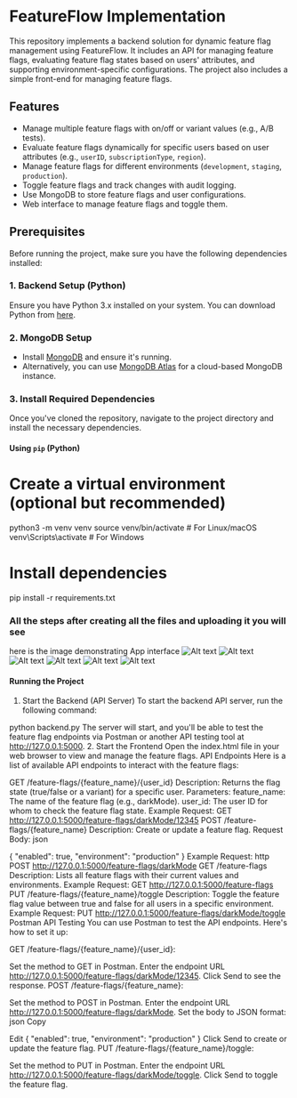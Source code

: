 
# FeatureFlow Implementation

This repository implements a backend solution for dynamic feature flag management using FeatureFlow. It includes an API for managing feature flags, evaluating feature flag states based on users' attributes, and supporting environment-specific configurations. The project also includes a simple front-end for managing feature flags.

## Features
- Manage multiple feature flags with on/off or variant values (e.g., A/B tests).
- Evaluate feature flags dynamically for specific users based on user attributes (e.g., `userID`, `subscriptionType`, `region`).
- Manage feature flags for different environments (`development`, `staging`, `production`).
- Toggle feature flags and track changes with audit logging.
- Use MongoDB to store feature flags and user configurations.
- Web interface to manage feature flags and toggle them.
  
## Prerequisites

Before running the project, make sure you have the following dependencies installed:

### 1. **Backend Setup (Python)**
Ensure you have Python 3.x installed on your system. You can download Python from [here](https://www.python.org/downloads/).

### 2. **MongoDB Setup**
- Install [MongoDB](https://www.mongodb.com/try/download/community) and ensure it's running.
- Alternatively, you can use [MongoDB Atlas](https://www.mongodb.com/cloud/atlas) for a cloud-based MongoDB instance.

### 3. **Install Required Dependencies**

Once you've cloned the repository, navigate to the project directory and install the necessary dependencies.

#### Using `pip` (Python)


# Create a virtual environment (optional but recommended)
python3 -m venv venv
source venv/bin/activate  # For Linux/macOS
venv\Scripts\activate  # For Windows

# Install dependencies
pip install -r requirements.txt


### All the steps after creating all the files and uploading it you will see
here is the image demonstrating App interface
![Alt text](images/1.png)
![Alt text](images/2.png)
![Alt text](images/3.png)
![Alt text](images/4.png)
![Alt text](images/5.png)
![Alt text](images/deleted.png)

#### Running the Project
1. Start the Backend (API Server)
To start the backend API server, run the following command:

python backend.py
The server will start, and you'll be able to test the feature flag endpoints via Postman or another API testing tool at http://127.0.0.1:5000.
2. Start the Frontend
Open the index.html file in your web browser to view and manage the feature flags.
API Endpoints
Here is a list of available API endpoints to interact with the feature flags:

GET /feature-flags/{feature_name}/{user_id}
Description: Returns the flag state (true/false or a variant) for a specific user.
Parameters:
feature_name: The name of the feature flag (e.g., darkMode).
user_id: The user ID for whom to check the feature flag state.
Example Request:
GET http://127.0.0.1:5000/feature-flags/darkMode/12345
POST /feature-flags/{feature_name}
Description: Create or update a feature flag.
Request Body:
json

{
  "enabled": true,
  "environment": "production"
}
Example Request:
http
POST http://127.0.0.1:5000/feature-flags/darkMode
GET /feature-flags
Description: Lists all feature flags with their current values and environments.
Example Request:
GET http://127.0.0.1:5000/feature-flags
PUT /feature-flags/{feature_name}/toggle
Description: Toggle the feature flag value between true and false for all users in a specific environment.
Example Request:
PUT http://127.0.0.1:5000/feature-flags/darkMode/toggle
Postman API Testing
You can use Postman to test the API endpoints. Here's how to set it up:

GET /feature-flags/{feature_name}/{user_id}:

Set the method to GET in Postman.
Enter the endpoint URL http://127.0.0.1:5000/feature-flags/darkMode/12345.
Click Send to see the response.
POST /feature-flags/{feature_name}:

Set the method to POST in Postman.
Enter the endpoint URL http://127.0.0.1:5000/feature-flags/darkMode.
Set the body to JSON format:
json
Copy



Edit
{
  "enabled": true,
  "environment": "production"
}
Click Send to create or update the feature flag.
PUT /feature-flags/{feature_name}/toggle:

Set the method to PUT in Postman.
Enter the endpoint URL http://127.0.0.1:5000/feature-flags/darkMode/toggle.
Click Send to toggle the feature flag.
